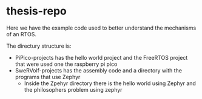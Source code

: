 # thesis-repo
Here we have the example code used to better understand the mechanisms of an RTOS.

The directury structure is:
- PiPico-projects has the hello world project and the FreeRTOS project that were used one the raspberry pi pico
- SweRVolf-projects has the assembly code and a directory with the programs that use Zephyr
    - Inside the Zpehyr directory there is the hello world using Zephyr and the philosophers problem using zephyr
